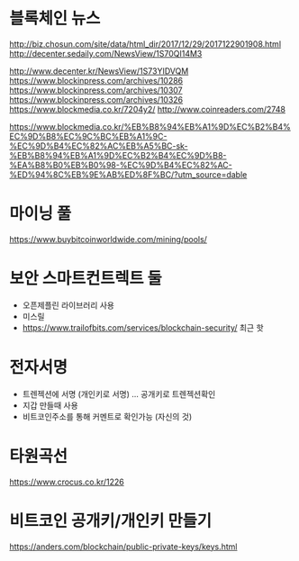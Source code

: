 # 블록체인 뉴스
http://biz.chosun.com/site/data/html_dir/2017/12/29/2017122901908.html
http://decenter.sedaily.com/NewsView/1S70QI14M3


http://www.decenter.kr/NewsView/1S73YIDVQM
https://www.blockinpress.com/archives/10286
https://www.blockinpress.com/archives/10307
https://www.blockinpress.com/archives/10326
https://www.blockmedia.co.kr/7204y2/
http://www.coinreaders.com/2748

https://www.blockmedia.co.kr/%EB%B8%94%EB%A1%9D%EC%B2%B4%EC%9D%B8%EC%9C%BC%EB%A1%9C-%EC%9D%B4%EC%82%AC%EB%A5%BC-sk-%EB%B8%94%EB%A1%9D%EC%B2%B4%EC%9D%B8-%EA%B8%B0%EB%B0%98-%EC%9D%B4%EC%82%AC-%ED%94%8C%EB%9E%AB%ED%8F%BC/?utm_source=dable

# 마이닝 풀
https://www.buybitcoinworldwide.com/mining/pools/

# 보안 스마트컨트렉트 둘

- 오픈제플린 라이브러리 사용
- 미스릴
- https://www.trailofbits.com/services/blockchain-security/  최근 핫 

# 전자서명
- 트렌젝션에 서명 (개인키로 서명) ... 공개키로 트렌젝션확인
- 지갑 만들때 사용
- 비트코인주소를 통해 커멘트로 확인가능 (자신의 것)

# 타원곡선 
https://www.crocus.co.kr/1226

# 비트코인 공개키/개인키 만들기 
https://anders.com/blockchain/public-private-keys/keys.html




